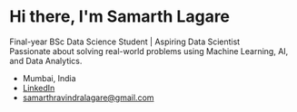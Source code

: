 # Hi there, I'm Samarth Lagare

  Final-year BSc Data Science Student | Aspiring Data Scientist  
  Passionate about solving real-world problems using Machine Learning, AI, and Data Analytics.

- Mumbai, India  
- [LinkedIn](https://www.linkedin.com/in/samarth-lagare/)  
- samarthravindralagare@gmail.com
